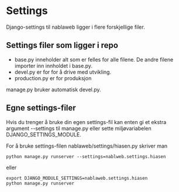 # Settings #

Django-settings til nablaweb ligger i flere forskjellige filer.

## Settings filer som ligger i repo ##
* base.py inneholder alt som er felles for alle filene. De andre filene importer inn innholdet i base.py.
* devel.py er for for å drive med utvikling.
* production.py er for produksjon

manage.py bruker automatisk devel.py.

## Egne settings-filer ##
Hvis du trenger å bruke din egen settings-fil kan enten gi et ekstra argument --settings til manage.py eller sette miljøvariabelen DJANGO_SETTINGS_MODULE.

For å bruke settings-filen nablaweb/settings/hiasen.py skriver man
```
python manage.py runserver --settings=nablweb.settings.hiasen
```

eller
```
export DJANGO_MODULE_SETTINGS=nablaweb.settings.hiasen
python manage.py runserver
```
